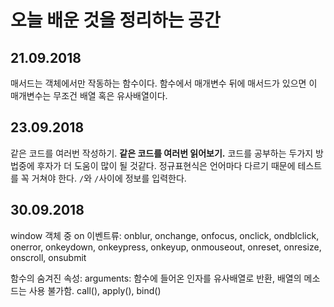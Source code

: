 # 오늘 배운 것을 정리하는 공간

## 21.09.2018

매서드는 객체에서만 작동하는 함수이다. 함수에서 매개변수 뒤에 매서드가 있으면 이 매개변수는 무조건 배열 혹은 유사배열이다.

## 23.09.2018

같은 코드를 여러번 작성하기. **같은 코드를 여러번 읽어보기.** 코드를 공부하는 두가지 방법중에 후자가 더 도움이 많이 될 것같다.
정규표현식은 언어마다 다르기 때문에 테스트를 꼭 거쳐야 한다. `/`와 `/`사이에 정보를 입력한다.

## 30.09.2018

window 객체 중 on 이벤트류: onblur, onchange, onfocus, onclick, ondblclick, onerror, onkeydown, onkeypress, onkeyup, onmouseout, onreset, onresize, onscroll, onsubmit

함수의 숨겨진 속성:
arguments: 함수에 들어온 인자를 유사배열로 반환, 배열의 메소드는 사용 불가함.
call(), apply(), bind()
